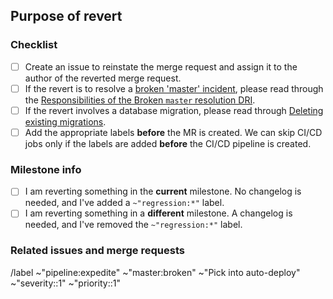 <!--
   IMPORTANT: Add appropriate labels BEFORE you save the merge request. CI/CD jobs
   can be skipped only if the labels are applied BEFORE the CI/CD pipeline is created.
   See https://docs.gitlab.com/ee/development/pipelines#revert-mrs for more info.
-->

## Purpose of revert

<!-- Please link to the relevant incident -->

### Checklist

- [ ] Create an issue to reinstate the merge request and assign it to the author of the reverted merge request.
- [ ] If the revert is to resolve a [broken 'master' incident](https://about.gitlab.com/handbook/engineering/workflow/#broken-master), please read through the [Responsibilities of the Broken `master` resolution DRI](https://about.gitlab.com/handbook/engineering/workflow/#responsibilities-of-the-resolution-dri).
- [ ] If the revert involves a database migration, please read through [Deleting existing migrations](https://docs.gitlab.com/ee/development/database/deleting_migrations.html).
- [ ] Add the appropriate labels **before** the MR is created. We can skip CI/CD jobs only if the labels are added **before** the CI/CD pipeline is created.

### Milestone info

- [ ] I am reverting something in the **current** milestone. No changelog is needed, and I've added a `~"regression:*"` label.
- [ ] I am reverting something in a **different** milestone. A changelog is needed, and I've removed the `~"regression:*"` label.

### Related issues and merge requests


/label ~"pipeline:expedite" ~"master:broken" ~"Pick into auto-deploy" ~"severity::1" ~"priority::1"

<!--
   Regression label: if applicable, specify the milestone-specific regression label
   (such as ~regression:15.8) to skip additional CI/CD jobs, like Danger changelog checks. -->

<!-- /label ~regression: -->
